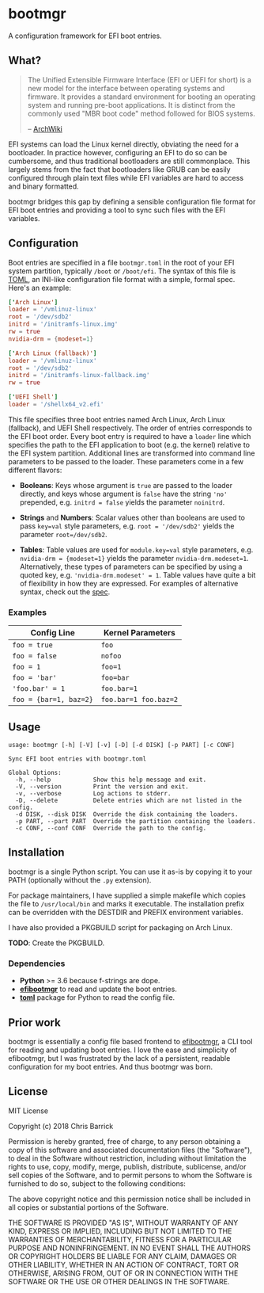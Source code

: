 bootmgr
==================================================

A configuration framework for EFI boot entries.


What?
--------------------------------------------------

> The Unified Extensible Firmware Interface (EFI or UEFI for short) is a new
> model for the interface between operating systems and firmware. It provides a
> standard environment for booting an operating system and running pre-boot
> applications. It is distinct from the commonly used "MBR boot code" method
> followed for BIOS systems.
>
> – [ArchWiki]

EFI systems can load the Linux kernel directly, obviating the need for a bootloader. In practice however, configuring an EFI to do so can be cumbersome, and thus traditional bootloaders are still commonplace. This largely stems from the fact that bootloaders like GRUB can be easily configured through plain text files while EFI variables are hard to access and binary formatted.

bootmgr bridges this gap by defining a sensible configuration file format for EFI boot entries and providing a tool to sync such files with the EFI variables.

[ArchWiki]: https://wiki.archlinux.org/index.php/Unified_Extensible_Firmware_Interface


Configuration
--------------------------------------------------

Boot entries are specified in a file `bootmgr.toml` in the root of your EFI system partition, typically `/boot` or `/boot/efi`. The syntax of this file is [TOML], an INI-like configuration file format with a simple, formal spec. Here's an example:

```toml
['Arch Linux']
loader = '/vmlinuz-linux'
root = '/dev/sdb2'
initrd = '/initramfs-linux.img'
rw = true
nvidia-drm = {modeset=1}

['Arch Linux (fallback)']
loader = '/vmlinuz-linux'
root = '/dev/sdb2'
initrd = '/initramfs-linux-fallback.img'
rw = true

['UEFI Shell']
loader = '/shellx64_v2.efi'
```

This file specifies three boot entries named Arch Linux, Arch Linux (fallback), and UEFI Shell respectively. The order of entries corresponds to the EFI boot order. Every boot entry is required to have a `loader` line which specifies the path to the EFI application to boot (e.g. the kernel) relative to the EFI system partition. Additional lines are transformed into command line parameters to be passed to the loader. These parameters come in a few different flavors:

- **Booleans**: Keys whose argument is `true` are passed to the loader directly, and keys whose argument is `false` have the string `'no'` prepended, e.g. `initrd = false` yields the parameter `noinitrd`.

- **Strings** and **Numbers**: Scalar values other than booleans are used to pass `key=val` style parameters, e.g. `root = '/dev/sdb2'` yields the parameter `root=/dev/sdb2`.

- **Tables**: Table values are used for `module.key=val` style parameters, e.g. `nvidia-drm = {modeset=1}` yields the parameter `nvidia-drm.modeset=1`. Alternatively, these types of parameters can be specified by using a quoted key, e.g. `'nvidia-drm.modeset' = 1`. Table values have quite a bit of flexibility in how they are expressed. For examples of alternative syntax, check out the [spec][TOML].

[TOML]: https://github.com/toml-lang/toml


### Examples

| Config Line                 | Kernel Parameters       |
|-----------------------------|-------------------------|
| `foo = true`                | `foo`                   |
| `foo = false`               | `nofoo`                 |
| `foo = 1`                   | `foo=1`                 |
| `foo = 'bar'`               | `foo=bar`               |
| `'foo.bar' = 1`             | `foo.bar=1`             |
| `foo = {bar=1, baz=2}`      | `foo.bar=1 foo.baz=2`   |


Usage
--------------------------------------------------

```
usage: bootmgr [-h] [-V] [-v] [-D] [-d DISK] [-p PART] [-c CONF]

Sync EFI boot entries with bootmgr.toml

Global Options:
  -h, --help            Show this help message and exit.
  -V, --version         Print the version and exit.
  -v, --verbose         Log actions to stderr.
  -D, --delete          Delete entries which are not listed in the config.
  -d DISK, --disk DISK  Override the disk containing the loaders.
  -p PART, --part PART  Override the partition containing the loaders.
  -c CONF, --conf CONF  Override the path to the config.
```


Installation
--------------------------------------------------

bootmgr is a single Python script. You can use it as-is by copying it to your PATH (optionally without the `.py` extension).

For package maintainers, I have supplied a simple makefile which copies the file to `/usr/local/bin` and marks it executable. The installation prefix can be overridden with the DESTDIR and PREFIX environment variables.

I have also provided a PKGBUILD script for packaging on Arch Linux.

**TODO**: Create the PKGBUILD.


### Dependencies

- **Python** >= 3.6 because f-strings are dope.
- **[efibootmgr]** to read and update the boot entries.
- **[toml]** package for Python to read the config file.

[efibootmgr]: https://github.com/rhboot/efibootmgr
[toml]: https://github.com/uiri/toml


Prior work
--------------------------------------------------

bootmgr is essentially a config file based frontend to [efibootmgr], a CLI tool for reading and updating boot entries. I love the ease and simplicity of efibootmgr, but I was frustrated by the lack of a persistent, readable configuration for my boot entries. And thus bootmgr was born.

[efibootmgr]: https://github.com/rhboot/efibootmgr


License
--------------------------------------------------

MIT License

Copyright (c) 2018 Chris Barrick

Permission is hereby granted, free of charge, to any person obtaining a copy
of this software and associated documentation files (the "Software"), to deal
in the Software without restriction, including without limitation the rights
to use, copy, modify, merge, publish, distribute, sublicense, and/or sell
copies of the Software, and to permit persons to whom the Software is
furnished to do so, subject to the following conditions:

The above copyright notice and this permission notice shall be included in all
copies or substantial portions of the Software.

THE SOFTWARE IS PROVIDED "AS IS", WITHOUT WARRANTY OF ANY KIND, EXPRESS OR
IMPLIED, INCLUDING BUT NOT LIMITED TO THE WARRANTIES OF MERCHANTABILITY,
FITNESS FOR A PARTICULAR PURPOSE AND NONINFRINGEMENT. IN NO EVENT SHALL THE
AUTHORS OR COPYRIGHT HOLDERS BE LIABLE FOR ANY CLAIM, DAMAGES OR OTHER
LIABILITY, WHETHER IN AN ACTION OF CONTRACT, TORT OR OTHERWISE, ARISING FROM,
OUT OF OR IN CONNECTION WITH THE SOFTWARE OR THE USE OR OTHER DEALINGS IN THE
SOFTWARE.
